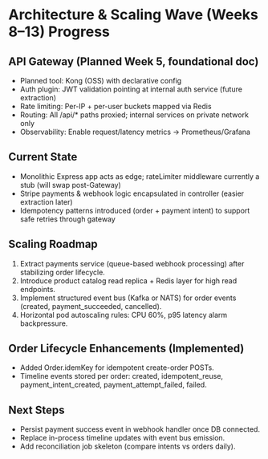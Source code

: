 # Architecture & Scaling Wave (Weeks 8–13) Progress

## API Gateway (Planned Week 5, foundational doc)
- Planned tool: Kong (OSS) with declarative config
- Auth plugin: JWT validation pointing at internal auth service (future extraction)
- Rate limiting: Per-IP + per-user buckets mapped via Redis
- Routing: All /api/* paths proxied; internal services on private network only
- Observability: Enable request/latency metrics -> Prometheus/Grafana

## Current State
- Monolithic Express app acts as edge; rateLimiter middleware currently a stub (will swap post-Gateway)
- Stripe payments & webhook logic encapsulated in controller (easier extraction later)
- Idempotency patterns introduced (order + payment intent) to support safe retries through gateway

## Scaling Roadmap
1. Extract payments service (queue-based webhook processing) after stabilizing order lifecycle.
2. Introduce product catalog read replica + Redis layer for high read endpoints.
3. Implement structured event bus (Kafka or NATS) for order events (created, payment_succeeded, cancelled).
4. Horizontal pod autoscaling rules: CPU 60%, p95 latency alarm backpressure.

## Order Lifecycle Enhancements (Implemented)
- Added Order.idemKey for idempotent create-order POSTs.
- Timeline events stored per order: created, idempotent_reuse, payment_intent_created, payment_attempt_failed, failed.

## Next Steps
- Persist payment success event in webhook handler once DB connected.
- Replace in-process timeline updates with event bus emission.
- Add reconciliation job skeleton (compare intents vs orders daily).
